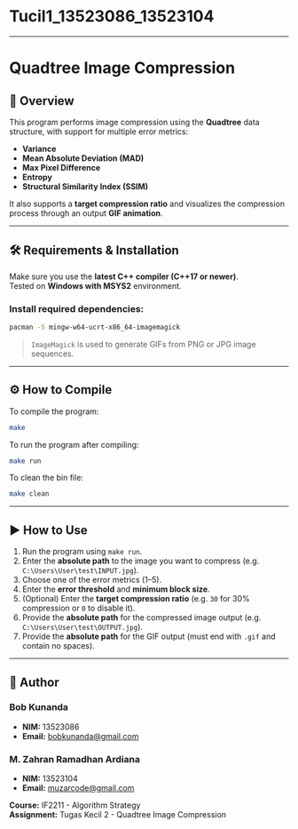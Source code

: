 # Tucil1_13523086_13523104
---

# Quadtree Image Compression

## 📌 Overview

This program performs image compression using the **Quadtree** data structure, with support for multiple error metrics:  
- **Variance**  
- **Mean Absolute Deviation (MAD)**  
- **Max Pixel Difference**  
- **Entropy**  
- **Structural Similarity Index (SSIM)** 

It also supports a **target compression ratio** and visualizes the compression process through an output **GIF animation**.

---

## 🛠 Requirements & Installation

Make sure you use the **latest C++ compiler (C++17 or newer)**.  
Tested on **Windows with MSYS2** environment.

### Install required dependencies:
```bash
pacman -S mingw-w64-ucrt-x86_64-imagemagick
```

> `ImageMagick` is used to generate GIFs from PNG or JPG image sequences.

---

## ⚙️ How to Compile

To compile the program:
```bash
make
```

To run the program after compiling:
```bash
make run
```

To clean the bin file:
```bash
make clean
```

---

## ▶️ How to Use

1. Run the program using `make run`.
2. Enter the **absolute path** to the image you want to compress (e.g. `C:\Users\User\test\INPUT.jpg`).
3. Choose one of the error metrics (1–5).
4. Enter the **error threshold** and **minimum block size**.
5. (Optional) Enter the **target compression ratio** (e.g. `30` for 30% compression or `0` to disable it).
6. Provide the **absolute path** for the compressed image output (e.g. `C:\Users\User\test\OUTPUT.jpg`).
7. Provide the **absolute path** for the GIF output (must end with `.gif` and contain no spaces).

---

## 👤 Author

### Bob Kunanda  
- **NIM:** 13523086  
- **Email:** bobkunanda@gmail.com  

### M. Zahran Ramadhan Ardiana  
- **NIM:** 13523104  
- **Email:** muzarcode@gmail.com  

**Course:** IF2211 - Algorithm Strategy  
**Assignment:** Tugas Kecil 2 - Quadtree Image Compression
